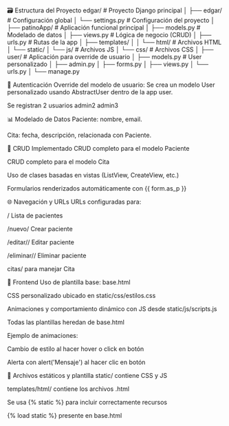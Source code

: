 🗃️ Estructura del Proyecto
edgar/                   # Proyecto Django principal
│
├── edgar/               # Configuración global
│   └── settings.py      # Configuración del proyecto
│
├── patinoApp/           # Aplicación funcional principal
│   ├── models.py        # Modelado de datos
│   ├── views.py         # Lógica de negocio (CRUD)
│   ├── urls.py          # Rutas de la app
│   ├── templates/
│   │   └── html/        # Archivos HTML
│   └── static/
│       └── js/          # Archivos JS
│       └── css/         # Archivos CSS
│
├── user/                # Aplicación para override de usuario
│   ├── models.py        # User personalizado
│   ├── admin.py
│   ├── forms.py
│   ├── views.py
│   └── urls.py
│
└── manage.py

🔐 Autenticación
Override del modelo de usuario: Se crea un modelo User personalizado usando AbstractUser dentro de la app user.

Se registran  2 usuarios 
admin2
admin3

📊 Modelado de Datos
Paciente: nombre, email.

Cita: fecha, descripción, relacionada con Paciente.

🧮 CRUD Implementado
CRUD completo para el modelo Paciente

CRUD completo para el modelo Cita

Uso de clases basadas en vistas (ListView, CreateView, etc.)

Formularios renderizados automáticamente con {{ form.as_p }}

🌐 Navegación y URLs
URLs configuradas para:

/ Lista de pacientes

/nuevo/ Crear paciente

/editar/<id>/ Editar paciente

/eliminar/<id>/ Eliminar paciente

citas/ para manejar Cita

🎨 Frontend
Uso de plantilla base: base.html

CSS personalizado ubicado en static/css/estilos.css

Animaciones y comportamiento dinámico con JS desde static/js/scripts.js

Todas las plantillas heredan de base.html

Ejemplo de animaciones:

Cambio de estilo al hacer hover o click en botón

Alerta con alert('Mensaje') al hacer clic en botón

📁 Archivos estáticos y plantilla
static/ contiene CSS y JS

templates/html/ contiene los archivos .html

Se usa {% static %} para incluir correctamente recursos

{% load static %} presente en base.html


